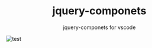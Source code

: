 <div align="center">
    <h1>jquery-componets</h1>
    <div>jquery-componets for vscode</div>
</div>


![test](https://github.com/fwx426328/jquery-components-vscode/blob/master/img/test.png?raw=true)

